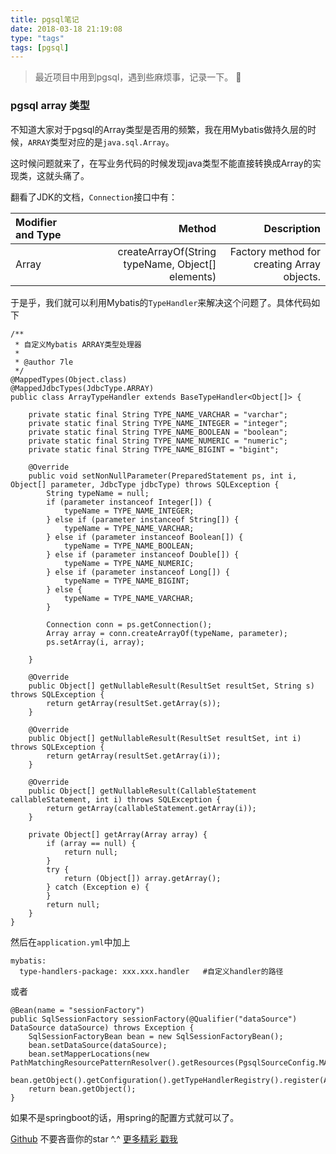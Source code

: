 ```yaml
---
title: pgsql笔记
date: 2018-03-18 21:19:08
type: "tags"
tags: [pgsql]
---
```


> 最近项目中用到pgsql，遇到些麻烦事，记录一下。 🥕

<!--more-->

### pgsql array 类型

不知道大家对于pgsql的Array类型是否用的频繁，我在用Mybatis做持久层的时候，``ARRAY``类型对应的是``java.sql.Array``。

这时候问题就来了，在写业务代码的时候发现java类型不能直接转换成Array的实现类，这就头痛了。

翻看了JDK的文档，``Connection``接口中有：

| Modifier and Type| Method | Description|
| :-------- | --------:|  --------:|
|Array|	createArrayOf(String typeName, Object[] elements) |	Factory method for creating Array objects.|


于是乎，我们就可以利用Mybatis的``TypeHandler``来解决这个问题了。具体代码如下

```
/**
 * 自定义Mybatis ARRAY类型处理器
 *
 * @author 7le
 */
@MappedTypes(Object.class)
@MappedJdbcTypes(JdbcType.ARRAY)
public class ArrayTypeHandler extends BaseTypeHandler<Object[]> {

    private static final String TYPE_NAME_VARCHAR = "varchar";
    private static final String TYPE_NAME_INTEGER = "integer";
    private static final String TYPE_NAME_BOOLEAN = "boolean";
    private static final String TYPE_NAME_NUMERIC = "numeric";
    private static final String TYPE_NAME_BIGINT = "bigint";

    @Override
    public void setNonNullParameter(PreparedStatement ps, int i, Object[] parameter, JdbcType jdbcType) throws SQLException {
        String typeName = null;
        if (parameter instanceof Integer[]) {
            typeName = TYPE_NAME_INTEGER;
        } else if (parameter instanceof String[]) {
            typeName = TYPE_NAME_VARCHAR;
        } else if (parameter instanceof Boolean[]) {
            typeName = TYPE_NAME_BOOLEAN;
        } else if (parameter instanceof Double[]) {
            typeName = TYPE_NAME_NUMERIC;
        } else if (parameter instanceof Long[]) {
            typeName = TYPE_NAME_BIGINT;
        } else {
            typeName = TYPE_NAME_VARCHAR;
        }

        Connection conn = ps.getConnection();
        Array array = conn.createArrayOf(typeName, parameter);
        ps.setArray(i, array);

    }

    @Override
    public Object[] getNullableResult(ResultSet resultSet, String s) throws SQLException {
        return getArray(resultSet.getArray(s));
    }

    @Override
    public Object[] getNullableResult(ResultSet resultSet, int i) throws SQLException {
        return getArray(resultSet.getArray(i));
    }

    @Override
    public Object[] getNullableResult(CallableStatement callableStatement, int i) throws SQLException {
        return getArray(callableStatement.getArray(i));
    }

    private Object[] getArray(Array array) {
        if (array == null) {
            return null;
        }
        try {
            return (Object[]) array.getArray();
        } catch (Exception e) {
        }
        return null;
    }
}
```

然后在``application.yml``中加上
```
mybatis:
  type-handlers-package: xxx.xxx.handler   #自定义handler的路径
```

或者
```
@Bean(name = "sessionFactory")
public SqlSessionFactory sessionFactory(@Qualifier("dataSource") DataSource dataSource) throws Exception {
    SqlSessionFactoryBean bean = new SqlSessionFactoryBean();
    bean.setDataSource(dataSource);
    bean.setMapperLocations(new PathMatchingResourcePatternResolver().getResources(PgsqlSourceConfig.MAPPER_LOCATION));
    bean.getObject().getConfiguration().getTypeHandlerRegistry().register(ArrayTypeHandler.class);
    return bean.getObject();
}
```

如果不是springboot的话，用spring的配置方式就可以了。

[Github](https://github.com/7le) 不要吝啬你的star ^.^
[更多精彩 戳我](https://7le.top)
